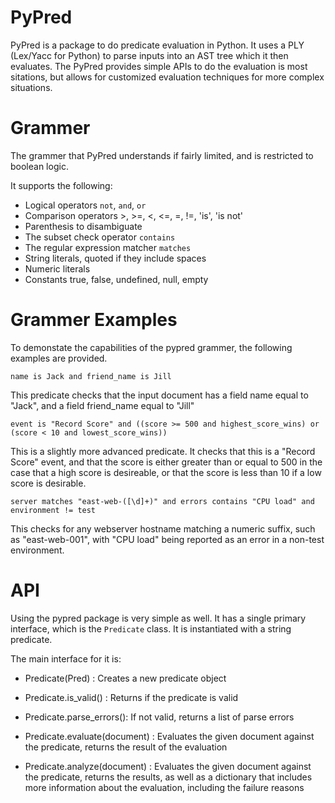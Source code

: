 PyPred
======

PyPred is a package to do predicate evaluation in Python. It uses a
PLY (Lex/Yacc for Python) to parse inputs into an AST tree which it
then evaluates. The PyPred provides simple APIs to do the evaluation
is most sitations, but allows for customized evaluation techniques for
more complex situations.

Grammer
=======

The grammer that PyPred understands if fairly limited, and is restricted
to boolean logic.

It supports the following:

* Logical operators `not`, `and`, `or`
* Comparison operators >, >=, <, <=, =, !=, 'is', 'is not'
* Parenthesis to disambiguate
* The subset check operator `contains`
* The regular expression matcher `matches`
* String literals, quoted if they include spaces
* Numeric literals
* Constants true, false, undefined, null, empty

Grammer Examples
================

To demonstate the capabilities of the pypred grammer, the following
examples are provided.

    name is Jack and friend_name is Jill

This predicate checks that the input document has a field name equal to
"Jack", and a field friend\_name equal to "Jill"

    event is "Record Score" and ((score >= 500 and highest_score_wins) or (score < 10 and lowest_score_wins))

This is a slightly more advanced predicate. It checks that this is a "Record Score" event,
and that the score is either greater than or equal to 500 in the case that a high score is desireable,
or that the score is less than 10 if a low score is desirable.

    server matches "east-web-([\d]+)" and errors contains "CPU load" and environment != test

This checks for any webserver hostname matching a numeric suffix, such as "east-web-001", with
"CPU load" being reported as an error in a non-test environment.

API
===

Using the pypred package is very simple as well. It has a single primary
interface, which is the `Predicate` class. It is instantiated with
a string predicate.

The main interface for it is:
* Predicate(Pred) : Creates a new predicate object

* Predicate.is\_valid() : Returns if the predicate is valid

* Predicate.parse\_errors(): If not valid, returns a list of parse errors

* Predicate.evaluate(document) : Evaluates the given document against the predicate,
  returns the result of the evaluation

* Predicate.analyze(document) : Evaluates the given document against the predicate,
  returns the results, as well as a dictionary that includes more information about
  the evaluation, including the failure reasons



